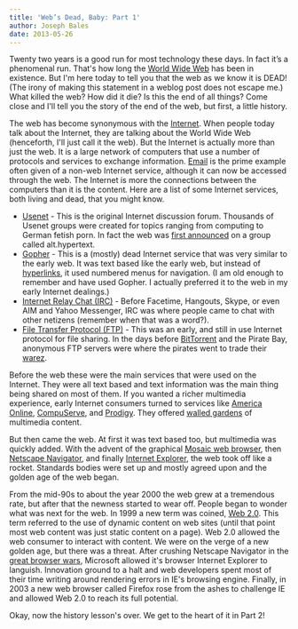 ```yaml
---
title: 'Web’s Dead, Baby: Part 1'
author: Joseph Bales
date: 2013-05-26
---
```

Twenty two years is a good run for most technology these days. In fact it’s a phenomenal run. That's how long the <a href="http://en.wikipedia.org/wiki/World_Wide_Web" target="_blank">World Wide Web</a> has been in existence. But I'm here today to tell you that the web as we know it is DEAD! (The irony of making this statement in a weblog post does not escape me.) What killed the web? How did it die? Is this the end of all things? Come close and I'll tell you the story of the end of the web, but first, a little history.

The web has become synonymous with the <a href="http://en.wikipedia.org/wiki/Internet" target="_blank">Internet</a>. When people today talk about the Internet, they are talking about the World Wide Web (henceforth, I'll just call it the web). But the Internet is actually more than just the web. It is a large network of computers that use a number of protocols and services to exchange information. <a href="http://en.wikipedia.org/wiki/Email" target="_blank">Email</a> is the prime example often given of a non-web Internet service, although it can now be accessed through the web. The Internet is more the connections between the computers than it is the content. Here are a list of some Internet services, both living and dead, that you might know.

* <a href="http://en.wikipedia.org/wiki/Usenet" target="_blank">Usenet</a> - This is the original Internet discussion forum. Thousands of Usenet groups were created for topics ranging from computing to German fetish porn. In fact the web was <a href="http://en.wikipedia.org/wiki/History_of_the_World_Wide_Web" target="_blank">first announced</a> on a group called alt.hypertext.
* <a href="http://en.wikipedia.org/wiki/Gopher_(protocol)" target="_blank">Gopher</a> - This is a (mostly) dead Internet service that was very similar to the early web. It was text based like the early web, but instead of <a href="http://en.wikipedia.org/wiki/Hyperlinks" target="_blank">hyperlinks</a>, it used numbered menus for navigation. (I am old enough to remember and have used Gopher. I actually preferred it to the web in my early Internet dealings.)
* <a href="http://en.wikipedia.org/wiki/Irc" target="_blank">Internet Relay Chat (IRC)</a> - Before Facetime, Hangouts, Skype, or even AIM and Yahoo Messenger, IRC was where people came to chat with other netizens (remember when that was a word?).
* <a href="http://en.wikipedia.org/wiki/Ftp" target="_blank">File Transfer Protocol (FTP)</a> - This was an early, and still in use Internet protocol for file sharing. In the days before <a href="http://en.wikipedia.org/wiki/BitTorrent" target="_blank">BitTorrent</a> and the Pirate Bay, anonymous FTP servers were where the pirates went to trade their <a href="http://en.wikipedia.org/wiki/Warez" target="_blank">warez</a>.

Before the web these were the main services that were used on the Internet. They were all text based and text information was the main thing being shared on most of them. If you wanted a richer multimedia experience, early Internet consumers turned to services like <a href="http://en.wikipedia.org/wiki/AOL#History" target="_blank">America Online</a>, <a href="http://en.wikipedia.org/wiki/Compuserve" target="_blank">CompuServe</a>, and <a href="http://en.wikipedia.org/wiki/Prodigy_(online_service)" target="_blank">Prodigy</a>. They offered <a href="http://en.wikipedia.org/wiki/Walled_garden_(technology)" target="_blank">walled gardens</a> of multimedia content.

But then came the web. At first it was text based too, but multimedia was quickly added. With the advent of the graphical <a href="http://en.wikipedia.org/wiki/Mosaic_(web_browser)" target="_blank">Mosaic web browser</a>, then <a href="http://en.wikipedia.org/wiki/Netscape_Navigator" target="_blank">Netscape Navigator</a>, and finally <a href="http://en.wikipedia.org/wiki/Internet_Explorer" target="_blank">Internet Explorer</a>, the web took off like a rocket. Standards bodies were set up and mostly agreed upon and the golden age of the web began.

From the mid-90s to about the year 2000 the web grew at a tremendous rate, but after that the newness started to wear off. People began to wonder what was next for the web. In 1999 a new term was coined, <a href="http://en.wikipedia.org/wiki/Web_2.0" target="_blank">Web 2.0</a>. This term referred to the use of dynamic content on web sites (until that point most web content was just static content on a page). Web 2.0 allowed the web consumer to interact with content. We were on the verge of a new golden age, but there was a threat. After crushing Netscape Navigator in the <a href="http://en.wikipedia.org/wiki/Browser_wars" target="_blank">great browser wars</a>, Microsoft allowed it's browser Internet Explorer to languish. Innovation ground to a halt and web developers spent most of their time writing around rendering errors in IE's browsing engine. Finally, in 2003 a new web browser called Firefox rose from the ashes to challenge IE and allowed Web 2.0 to reach its full potential.

Okay, now the history lesson's over. We get to the heart of it in Part 2!
